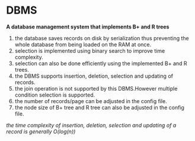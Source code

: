 # DBMS
**A database management system that implements B+ and R trees**
1. the database saves records on disk by serialization thus preventing the whole database from being loaded on the RAM at once.
2. selection is implemented using binary search to improve time complexity.
3. selection can also be done efficiently using the implemented B+ and R trees.
4. the DBMS supports insertion, deletion, selection and updating of records. 
5. the join operation is not supported by this DBMS.However multiple condition selection is supported.
6. the number of records/page can be adjusted in the config file.
7. the node size of B+ tree and R tree can also be adjusted in the config file.

*the time complexity of insertion, deletion, selection and updating of a record is generally O(log(n))*
